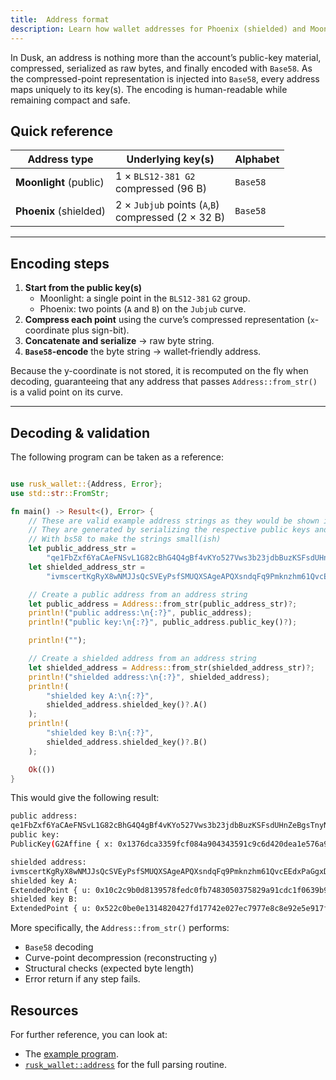 ```yaml
---
title:  Address format
description: Learn how wallet addresses for Phoenix (shielded) and Moonlight (public) are encoded in Dusk.
---
```



In Dusk, an address is nothing more than the account’s public-key material, compressed, serialized as raw bytes, and finally encoded with `Base58`. As the compressed-point representation is injected into `Base58`, every address maps uniquely to its key(s). The encoding is human-readable while remaining compact and safe.

## Quick reference

| Address type | Underlying key(s) | Alphabet |
|--------------|------------------|----------|
| **Moonlight** (public) | 1 × `BLS12-381 G2` <br>compressed (96 B) | `Base58` |
| **Phoenix** (shielded) | 2 × `Jubjub` points (`A`,`B`) <br>compressed (2 × 32 B) | `Base58` |

---

## Encoding steps

1. **Start from the public key(s)**  
   * Moonlight: a single point in the `BLS12-381` `G2` group.  
   * Phoenix: two points (`A` and `B`) on the `Jubjub` curve.
2. **Compress each point** using the curve’s compressed representation (`x`-coordinate plus sign-bit).
3. **Concatenate and serialize** → raw byte string. 
4. **`Base58`-encode** the byte string → wallet‐friendly address.

Because the y-coordinate is not stored, it is recomputed on the fly when decoding, guaranteeing that any address that passes `Address::from_str()` is a valid point on its curve.

---

## Decoding & validation

The following program can be taken as a reference:
```rust

use rusk_wallet::{Address, Error};
use std::str::FromStr;

fn main() -> Result<(), Error> {
    // These are valid example address strings as they would be shown in our wallet
    // They are generated by serializing the respective public keys and encode them
    // With bs58 to make the strings small(ish)
    let public_address_str =
        "qe1FbZxf6YaCAeFNSvL1G82cBhG4Q4gBf4vKYo527Vws3b23jdbBuzKSFsdUHnZeBgsTnyNJLkApEpRyJw87sdzR9g9iESJrG5ZgpCs9jq88m6d4qMY5txGpaXskRQmkzE3";
    let shielded_address_str =
        "ivmscertKgRyX8wNMJJsQcSVEyPsfSMUQXSAgeAPQXsndqFq9Pmknzhm61QvcEEdxPaGgxDS4RHpb6KKccrnSKN";

    // Create a public address from an address string
    let public_address = Address::from_str(public_address_str)?;
    println!("public address:\n{:?}", public_address);
    println!("public key:\n{:?}", public_address.public_key()?);

    println!("");

    // Create a shielded address from an address string
    let shielded_address = Address::from_str(shielded_address_str)?;
    println!("shielded address:\n{:?}", shielded_address);
    println!(
        "shielded key A:\n{:?}",
        shielded_address.shielded_key()?.A()
    );
    println!(
        "shielded key B:\n{:?}",
        shielded_address.shielded_key()?.B()
    );

    Ok(())
}
```

This would give the following result:

```bash
public address:
qe1FbZxf6YaCAeFNSvL1G82cBhG4Q4gBf4vKYo527Vws3b23jdbBuzKSFsdUHnZeBgsTnyNJLkApEpRyJw87sdzR9g9iESJrG5ZgpCs9jq88m6d4qMY5txGpaXskRQmkzE3
public key:
PublicKey(G2Affine { x: 0x1376dca3359fcf084a904343591c9c6d420dea1e576a957120af2ea4c46ef9d3bb1394ad3cbc92413c59b1ce518c0850 + 0x0d31d41cb190cb54fab965d3edba820a8e8fc5cdf5df2ef0b17ed7b318c290808564ec96651502cb086f4e2317de8844*u, y: 0x05be43f1835f4e56e3678af726e4e92bfab8fb1fbb2eb8f862027915d33a0aeca65fd805087209bbc2b830cefba14527 + 0x056d8a47bdddda58ceea71ebd6804f45f9a16de9fa1f6c9ff8de510a1d3b6e024c56ee0bdd6113f12686bfd9c92f8689*u, infinity: Choice(0) })

shielded address:
ivmscertKgRyX8wNMJJsQcSVEyPsfSMUQXSAgeAPQXsndqFq9Pmknzhm61QvcEEdxPaGgxDS4RHpb6KKccrnSKN
shielded key A:
ExtendedPoint { u: 0x10c2c9b0d8139578fedc0fb7483050375829a91cdc1f0639b9ce335a6bef1640, v: 0x330343b6cde96d4ba72416ba53f7228c940c929bc675ea86107bafc2af072824, z: 0x0000000000000000000000000000000000000000000000000000000000000001, t1: 0x10c2c9b0d8139578fedc0fb7483050375829a91cdc1f0639b9ce335a6bef1640, t2: 0x330343b6cde96d4ba72416ba53f7228c940c929bc675ea86107bafc2af072824 }
shielded key B:
ExtendedPoint { u: 0x522c0be0e1314820427fd17742e027ec7977e8c8e92e5e917ff97e954f447888, v: 0x65065117420942dc7f73de113a5308d4134b52e84191efdf47b28b6aefee5159, z: 0x0000000000000000000000000000000000000000000000000000000000000001, t1: 0x522c0be0e1314820427fd17742e027ec7977e8c8e92e5e917ff97e954f447888, t2: 0x65065117420942dc7f73de113a5308d4134b52e84191efdf47b28b6aefee5159 }
```

More specifically, the `Address::from_str()` performs:

- `Base58` decoding
- Curve-point decompression (reconstructing `y`)
- Structural checks (expected byte length)
- Error return if any step fails.


## Resources
For further reference, you can look at:
- The [example program](https://github.com/dusk-network/phoenix/blob/master/core/src/keys/public.rs).
- [`rusk_wallet::address`](https://github.com/dusk-network/rusk/blob/master/rusk-wallet/src/wallet/address.rs) for the full parsing routine.
